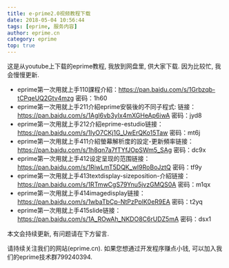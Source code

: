 ```yaml
---
title: e-prime2.0视频教程下载
date: 2018-05-04 10:56:44
tags: [eprime, 服务内容]
author: eprime.cn
category: eprime
top: true
---
```


这是从youtube上下载的eprime教程, 我放到网盘里, 供大家下载. 因为比较忙, 我会慢慢更新.

- eprime第一次用就上手110課程介紹：https://pan.baidu.com/s/1Grbzqb-tCPqeUQ2Gtv4mzg 密码：1h60
- eprime第一次用就上手211介紹eprime安裝後的不同子程式: 链接：https://pan.baidu.com/s/1Agl6vb3yIx4mXGHeAp6iwA 密码：jyd8
- eprime第一次用就上手212介紹eprime-estudio链接：https://pan.baidu.com/s/1IyO7CKj1G_UwErQKo15Taw 密码：mt6j
- eprime第一次用就上手411介紹螢幕解析度的設定-更新頻率链接：https://pan.baidu.com/s/1h8qn7a7fTYfJOpSWm5_SAg 密码：dc9x
- eprime第一次用就上手412设定呈现的范围链接：https://pan.baidu.com/s/1RiwLmT5DQK_wI9RoBoJztQ 密码：tf9y
- eprime第一次用就上手413textdisplay-sizeposition-介紹链接：https://pan.baidu.com/s/1RTmwCgS79Ynu5jvzGMQS0A 密码：m1qx
- eprime第一次用就上手414imagedisplay链接：https://pan.baidu.com/s/1wbaTbCp-NtPzPplK0eR9EA 密码：t2yq
- eprime第一次用就上手415slide链接：https://pan.baidu.com/s/1A_ROwAh_NKDO8C6rUDZ5mA 密码：dsx1

本文会持续更新, 有问题请在下方留言.

请持续关注我们的网站(eprime.cn). 如果您想通过开发程序赚点小钱, 可以加入我们的eprime技术群799240394.